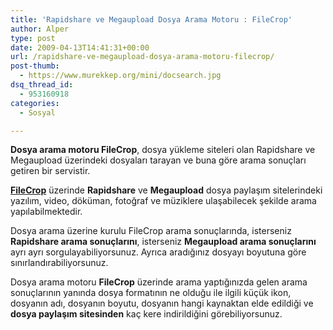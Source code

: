 ```yaml
---
title: 'Rapidshare ve Megaupload Dosya Arama Motoru : FileCrop'
author: Alper
type: post
date: 2009-04-13T14:41:31+00:00
url: /rapidshare-ve-megaupload-dosya-arama-motoru-filecrop/
post-thumb:
  - https://www.murekkep.org/mini/docsearch.jpg
dsq_thread_id:
  - 953160918
categories:
  - Sosyal

---
```

**Dosya arama motoru FileCrop**, dosya yükleme siteleri olan Rapidshare ve Megaupload üzerindeki dosyaları tarayan ve buna göre arama sonuçları getiren bir servistir.

**[FileCrop][1]** üzerinde **Rapidshare** ve **Megaupload** dosya paylaşım sitelerindeki yazılım, video, döküman, fotoğraf ve müziklere ulaşabilecek şekilde arama yapılabilmektedir.

Dosya arama üzerine kurulu FileCrop arama sonuçlarında, isterseniz **Rapidshare arama sonuçlarını**, isterseniz **Megaupload arama sonuçlarını** ayrı ayrı sorgulayabiliyorsunuz. Ayrıca aradığınız dosyayı boyutuna göre sınırlandırabiliyorsunuz.

Dosya arama motoru **FileCrop** üzerinde arama yaptığınızda gelen arama sonuçlarının yanında dosya formatının ne olduğu ile ilgili küçük ikon, dosyanın adı, dosyanın boyutu, dosyanın hangi kaynaktan elde edildiği ve **dosya paylaşım sitesinden** kaç kere indirildiğini görebiliyorsunuz.

 [1]: http://www.filecrop.com/
